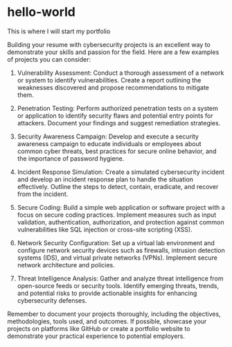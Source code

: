 # hello-world
This is where I will start my portfolio

Building your resume with cybersecurity projects is an excellent way to demonstrate your skills and passion for the field. Here are a few examples of projects you can consider:

1. Vulnerability Assessment: Conduct a thorough assessment of a network or system to identify vulnerabilities. Create a report outlining the weaknesses discovered and propose recommendations to mitigate them.

2. Penetration Testing: Perform authorized penetration tests on a system or application to identify security flaws and potential entry points for attackers. Document your findings and suggest remediation strategies.

3. Security Awareness Campaign: Develop and execute a security awareness campaign to educate individuals or employees about common cyber threats, best practices for secure online behavior, and the importance of password hygiene.

4. Incident Response Simulation: Create a simulated cybersecurity incident and develop an incident response plan to handle the situation effectively. Outline the steps to detect, contain, eradicate, and recover from the incident.

5. Secure Coding: Build a simple web application or software project with a focus on secure coding practices. Implement measures such as input validation, authentication, authorization, and protection against common vulnerabilities like SQL injection or cross-site scripting (XSS).

6. Network Security Configuration: Set up a virtual lab environment and configure network security devices such as firewalls, intrusion detection systems (IDS), and virtual private networks (VPNs). Implement secure network architecture and policies.

7. Threat Intelligence Analysis: Gather and analyze threat intelligence from open-source feeds or security tools. Identify emerging threats, trends, and potential risks to provide actionable insights for enhancing cybersecurity defenses.

Remember to document your projects thoroughly, including the objectives, methodologies, tools used, and outcomes. If possible, showcase your projects on platforms like GitHub or create a portfolio website to demonstrate your practical experience to potential employers.
